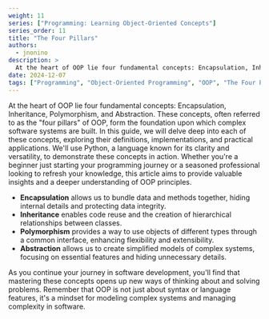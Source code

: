 ```yaml
---
weight: 11
series: ["Programming: Learning Object-Oriented Concepts"]
series_order: 11
title: "The Four Pillars"
authors:
  - jnonino
description: >
  At the heart of OOP lie four fundamental concepts: Encapsulation, Inheritance, Polymorphism, and Abstraction. These concepts, often referred to as the "four pillars" of OOP, form the foundation upon which complex software systems are built. In this guide, we will delve deep into each of these concepts, exploring their definitions, implementations, and practical applications. We'll use Python, a language known for its clarity and versatility, to demonstrate these concepts in action. Whether you're a beginner just starting your programming journey or a seasoned professional looking to refresh your knowledge, this article aims to provide valuable insights and a deeper understanding of OOP principles.
date: 2024-12-07
tags: ["Programming", "Object-Oriented Programming", "OOP", "The Four Pillars"]
---
```


At the heart of OOP lie four fundamental concepts: Encapsulation, Inheritance, Polymorphism, and Abstraction. These concepts, often referred to as the "four pillars" of OOP, form the foundation upon which complex software systems are built. In this guide, we will delve deep into each of these concepts, exploring their definitions, implementations, and practical applications. We'll use Python, a language known for its clarity and versatility, to demonstrate these concepts in action. Whether you're a beginner just starting your programming journey or a seasoned professional looking to refresh your knowledge, this article aims to provide valuable insights and a deeper understanding of OOP principles.

- **Encapsulation** allows us to bundle data and methods together, hiding internal details and protecting data integrity.
- **Inheritance** enables code reuse and the creation of hierarchical relationships between classes.
- **Polymorphism** provides a way to use objects of different types through a common interface, enhancing flexibility and extensibility.
- **Abstraction** allows us to create simplified models of complex systems, focusing on essential features and hiding unnecessary details.

As you continue your journey in software development, you'll find that mastering these concepts opens up new ways of thinking about and solving problems. Remember that OOP is not just about syntax or language features, it's a mindset for modeling complex systems and managing complexity in software.
